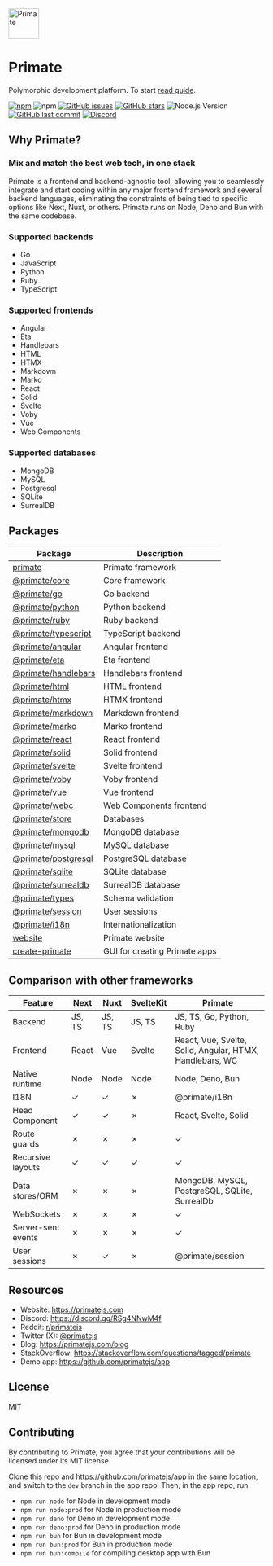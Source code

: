 <img src="https://raw.githubusercontent.com/primatejs/primate/master/assets/logo.svg" alt="Primate" width="60"/>

# Primate

Polymorphic development platform. To start [read guide].

[![npm](https://img.shields.io/npm/v/primate?style=for-the-badge&colorB=a16836)](https://npmjs.com/primate)
![npm](https://img.shields.io/npm/dt/primate?style=for-the-badge)
[![GitHub issues](https://img.shields.io/github/issues/primatejs/primate?style=for-the-badge&logo=issues)](https://github.com/primatejs/primate/issues)
[![GitHub stars](https://img.shields.io/github/stars/primatejs/primate?style=for-the-badge)](https://github.com/primatejs/primate/stargazers)
![Node.js Version](https://img.shields.io/node/v/primate?style=for-the-badge)
[![GitHub last commit](https://img.shields.io/github/last-commit/primatejs/primate?style=for-the-badge)](https://github.com/primatejs/primate/commits/master)
[![Discord](https://img.shields.io/discord/1256590312177012806?style=for-the-badge&logo=discord&label=Discord&logoColor=a16836&color=5865f2)](https://discord.gg/RSg4NNwM4f)

## Why Primate?

### Mix and match the best web tech, in one stack

Primate is a frontend and backend-agnostic tool, allowing you to seamlessly
integrate and start coding within any major frontend framework and several
backend languages, eliminating the constraints of being tied to specific
options like Next, Nuxt, or others. Primate runs on Node, Deno and Bun with the
same codebase.

### Supported backends

- Go
- JavaScript
- Python
- Ruby
- TypeScript

### Supported frontends

- Angular
- Eta
- Handlebars
- HTML
- HTMX
- Markdown
- Marko
- React
- Solid
- Svelte
- Voby
- Vue
- Web Components

### Supported databases

- MongoDB
- MySQL
- Postgresql
- SQLite
- SurrealDB

## Packages

| Package                                     | Description                   |
|---------------------------------------------|-------------------------------|
|[primate](packages/primate)                  | Primate framework             |
|[@primate/core](packages/core)               | Core framework                |
|[@primate/go](packages/go)                   | Go backend                    |
|[@primate/python](packages/python)           | Python backend                |
|[@primate/ruby](packages/ruby)               | Ruby backend                  |
|[@primate/typescript](packages/typescript)   | TypeScript backend            |
|[@primate/angular](packages/angular)         | Angular frontend              |
|[@primate/eta](packages/eta)                 | Eta frontend                  |
|[@primate/handlebars](packages/handlebars)   | Handlebars frontend           |
|[@primate/html](packages/html)               | HTML frontend                 |
|[@primate/htmx](packages/htmx)               | HTMX frontend                 |
|[@primate/markdown](packages/markdown)       | Markdown frontend             |
|[@primate/marko](packages/marko)             | Marko frontend                |
|[@primate/react](packages/react)             | React frontend                |
|[@primate/solid](packages/solid)             | Solid frontend                |
|[@primate/svelte](packages/svelte)           | Svelte frontend               |
|[@primate/voby](packages/voby)               | Voby frontend                 |
|[@primate/vue](packages/vue)                 | Vue frontend                  |
|[@primate/webc](packages/webc)               | Web Components frontend       |
|[@primate/store](packages/store)             | Databases                     |
|[@primate/mongodb](packages/mongodb)         | MongoDB database              |
|[@primate/mysql](packages/mysql)             | MySQL database                |
|[@primate/postgresql](packages/postgresql)   | PostgreSQL database           |
|[@primate/sqlite](packages/sqlite)           | SQLite database               |
|[@primate/surrealdb](packages/surrealdb)     | SurrealDB database            |
|[@primate/types](packages/types)             | Schema validation             |
|[@primate/session](packages/session)         | User sessions                 |
|[@primate/i18n](packages/i18n)               | Internationalization          |
|[website](packages/website)                  | Primate website               |
|[create-primate](packages/create-primate)    | GUI for creating Primate apps |

## Comparison with other frameworks

|Feature           |Next  |Nuxt  |SvelteKit|Primate                                                 |
|------------------|------|------|---------|--------------------------------------------------------|
|Backend           |JS, TS|JS, TS|JS, TS   |JS, TS, Go, Python, Ruby                                |
|Frontend          |React |Vue   |Svelte   |React, Vue, Svelte, Solid, Angular, HTMX, Handlebars, WC|
|Native runtime    |Node  |Node  |Node     |Node, Deno, Bun                                         |
|I18N              |✓     |✓     |✗        |@primate/i18n                                           |
|Head Component    |✓     |✓     |✗        |React, Svelte, Solid                                    |
|Route guards      |✗     |✗     |✗        |✓                                                       |
|Recursive layouts |✓     |✓     |✓        |✓                                                       |
|Data stores/ORM   |✗     |✗     |✗        |MongoDB, MySQL, PostgreSQL, SQLite, SurrealDb           |
|WebSockets        |✗     |✗     |✗        |✓                                                       |
|Server-sent events|✗     |✗     |✗        |✓                                                       |
|User sessions     |✗     |✓     |✗        |@primate/session                                        |

## Resources

* Website: https://primatejs.com
* Discord: https://discord.gg/RSg4NNwM4f
* Reddit: [r/primatejs](https://reddit.com/r/primatejs)
* Twitter (X): [@primatejs](https://x.com/primatejs)
* Blog: https://primatejs.com/blog
* StackOverflow: https://stackoverflow.com/questions/tagged/primate
* Demo app: https://github.com/primatejs/app

## License

MIT

## Contributing

By contributing to Primate, you agree that your contributions will be licensed
under its MIT license.

Clone this repo and https://github.com/primatejs/app in the same location,
and switch to the `dev` branch in the app repo. Then, in the app repo, run

* `npm run node` for Node in development mode
* `npm run node:prod` for Node in production mode
* `npm run deno` for Deno in development mode
* `npm run deno:prod` for Deno in production mode
* `npm run bun` for Bun in development mode
* `npm run bun:prod` for Bun in production mode
* `npm run bun:compile` for compiling desktop app with Bun

[read guide]: https://primatejs.com/guide/getting-started
